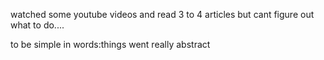 watched some youtube videos and read 3 to 4 articles but cant figure out what to do....

to be simple in words:things went really abstract
